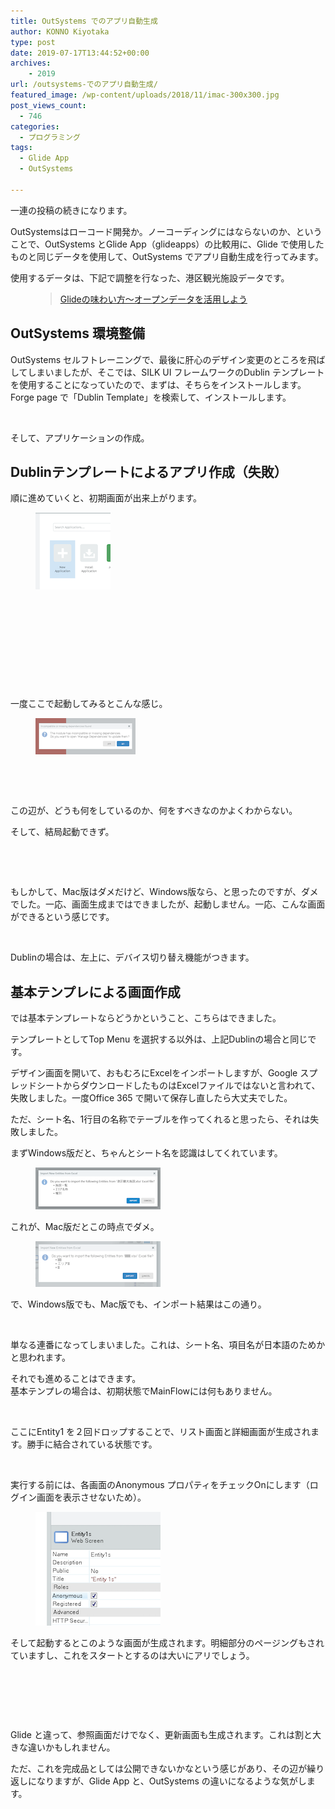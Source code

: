 ```yaml
---
title: OutSystems でのアプリ自動生成
author: KONNO Kiyotaka
type: post
date: 2019-07-17T13:44:52+00:00
archives:
    - 2019
url: /outsystems-でのアプリ自動生成/
featured_image: /wp-content/uploads/2018/11/imac-300x300.jpg
post_views_count:
  - 746
categories:
  - プログラミング
tags:
  - Glide App
  - OutSystems

---
```

一連の投稿の続きになります。

OutSystemsはローコード開発か。ノーコーディングにはならないのか、ということで、OutSystems とGlide App（glideapps）の比較用に、Glide で使用したものと同じデータを使用して、OutSystems でアプリ自動生成を行ってみます。

使用するデータは、下記で調整を行なった、港区観光施設データです。<figure class="wp-block-embed-wordpress wp-block-embed is-type-wp-embed is-provider-programmers-office">

<div class="wp-block-embed__wrapper">
  <blockquote class="wp-embedded-content" data-secret="3DKG1Mtnys">
    <a href="https://www.programmers-office.ml/glide%e3%81%ae%e5%91%b3%e3%82%8f%e3%81%84%e6%96%b9%e3%80%9c%e3%82%aa%e3%83%bc%e3%83%97%e3%83%b3%e3%83%87%e3%83%bc%e3%82%bf%e3%82%92%e6%b4%bb%e7%94%a8%e3%81%97%e3%82%88%e3%81%86/">Glideの味わい方〜オープンデータを活用しよう</a>
  </blockquote>
</div></figure> 

## OutSystems 環境整備

OutSystems セルフトレーニングで、最後に肝心のデザイン変更のところを飛ばしてしまいましたが、そこでは、SILK UI フレームワークのDublin テンプレートを使用することになっていたので、まずは、そちらをインストールします。  
Forge page で「Dublin Template」を検索して、インストールします。<figure class="wp-block-image">

<img src="/uploads/2019/07/スクリーンショット-2019-07-15-17.28.40.png?ssl=1" alt="" class="wp-image-3111" srcset="/uploads/2019/07/スクリーンショット-2019-07-15-17.28.40.png?w=800&ssl=1 800w, /uploads/2019/07/スクリーンショット-2019-07-15-17.28.40.png?resize=300%2C206&ssl=1 300w, /uploads/2019/07/スクリーンショット-2019-07-15-17.28.40.png?resize=768%2C528&ssl=1 768w" sizes="(max-width: 800px) 100vw, 800px" data-recalc-dims="1" /> </figure> 

そして、アプリケーションの作成。

## Dublinテンプレートによるアプリ作成（失敗）

順に進めていくと、初期画面が出来上がります。<figure class="wp-block-image">

<img src="/uploads/2019/07/スクリーンショット-2019-07-15-19.29.25-1.png?ssl=1" alt="" class="wp-image-3113" data-recalc-dims="1" /> </figure> <figure class="wp-block-image"><img src="/uploads/2019/07/スクリーンショット-2019-07-15-19.29.51.png?ssl=1" alt="" class="wp-image-3114" srcset="/uploads/2019/07/スクリーンショット-2019-07-15-19.29.51.png?w=640&ssl=1 640w, /uploads/2019/07/スクリーンショット-2019-07-15-19.29.51.png?resize=300%2C244&ssl=1 300w" sizes="(max-width: 640px) 100vw, 640px" data-recalc-dims="1" /></figure> <figure class="wp-block-image"><img src="/uploads/2019/07/スクリーンショット-2019-07-15-19.30.05.png?ssl=1" alt="" class="wp-image-3115" srcset="/uploads/2019/07/スクリーンショット-2019-07-15-19.30.05.png?w=640&ssl=1 640w, /uploads/2019/07/スクリーンショット-2019-07-15-19.30.05.png?resize=300%2C245&ssl=1 300w" sizes="(max-width: 640px) 100vw, 640px" data-recalc-dims="1" /></figure> <figure class="wp-block-image"><img src="/uploads/2019/07/スクリーンショット-2019-07-15-19.30.47.png?ssl=1" alt="" class="wp-image-3116" srcset="/uploads/2019/07/スクリーンショット-2019-07-15-19.30.47.png?w=640&ssl=1 640w, /uploads/2019/07/スクリーンショット-2019-07-15-19.30.47.png?resize=300%2C244&ssl=1 300w" sizes="(max-width: 640px) 100vw, 640px" data-recalc-dims="1" /></figure> <figure class="wp-block-image"><img src="/uploads/2019/07/スクリーンショット-2019-07-15-19.32.01.png?ssl=1" alt="" class="wp-image-3117" srcset="/uploads/2019/07/スクリーンショット-2019-07-15-19.32.01.png?w=800&ssl=1 800w, /uploads/2019/07/スクリーンショット-2019-07-15-19.32.01.png?resize=300%2C138&ssl=1 300w, /uploads/2019/07/スクリーンショット-2019-07-15-19.32.01.png?resize=768%2C354&ssl=1 768w" sizes="(max-width: 800px) 100vw, 800px" data-recalc-dims="1" /></figure> <figure class="wp-block-image"><img src="/uploads/2019/07/スクリーンショット-2019-07-15-19.34.03.png?ssl=1" alt="" class="wp-image-3118" srcset="/uploads/2019/07/スクリーンショット-2019-07-15-19.34.03.png?w=800&ssl=1 800w, /uploads/2019/07/スクリーンショット-2019-07-15-19.34.03.png?resize=300%2C245&ssl=1 300w, /uploads/2019/07/スクリーンショット-2019-07-15-19.34.03.png?resize=768%2C627&ssl=1 768w" sizes="(max-width: 800px) 100vw, 800px" data-recalc-dims="1" /></figure> 

一度ここで起動してみるとこんな感じ。<figure class="wp-block-image">

<img src="/uploads/2019/07/スクリーンショット-2019-07-15-19.35.20.png?ssl=1" alt="" class="wp-image-3119" data-recalc-dims="1" /> </figure> <figure class="wp-block-image"><img src="/uploads/2019/07/スクリーンショット-2019-07-15-19.36.02.png?ssl=1" alt="" class="wp-image-3120" srcset="/uploads/2019/07/スクリーンショット-2019-07-15-19.36.02.png?w=640&ssl=1 640w, /uploads/2019/07/スクリーンショット-2019-07-15-19.36.02.png?resize=300%2C209&ssl=1 300w" sizes="(max-width: 640px) 100vw, 640px" data-recalc-dims="1" /></figure> <figure class="wp-block-image"><img src="/uploads/2019/07/スクリーンショット-2019-07-15-19.36.29.png?ssl=1" alt="" class="wp-image-3121" srcset="/uploads/2019/07/スクリーンショット-2019-07-15-19.36.29.png?w=640&ssl=1 640w, /uploads/2019/07/スクリーンショット-2019-07-15-19.36.29.png?resize=300%2C210&ssl=1 300w" sizes="(max-width: 640px) 100vw, 640px" data-recalc-dims="1" /></figure> 

この辺が、どうも何をしているのか、何をすべきなのかよくわからない。

そして、結局起動できず。<figure class="wp-block-image">

<img src="/uploads/2019/07/スクリーンショット-2019-07-15-19.58.42.png?ssl=1" alt="" class="wp-image-3123" srcset="/uploads/2019/07/スクリーンショット-2019-07-15-19.58.42.png?w=800&ssl=1 800w, /uploads/2019/07/スクリーンショット-2019-07-15-19.58.42.png?resize=300%2C245&ssl=1 300w, /uploads/2019/07/スクリーンショット-2019-07-15-19.58.42.png?resize=768%2C627&ssl=1 768w" sizes="(max-width: 800px) 100vw, 800px" data-recalc-dims="1" /> </figure> <figure class="wp-block-image"><img src="/uploads/2019/07/スクリーンショット-2019-07-15-19.58.36.png?ssl=1" alt="" class="wp-image-3122" srcset="/uploads/2019/07/スクリーンショット-2019-07-15-19.58.36.png?w=800&ssl=1 800w, /uploads/2019/07/スクリーンショット-2019-07-15-19.58.36.png?resize=300%2C245&ssl=1 300w, /uploads/2019/07/スクリーンショット-2019-07-15-19.58.36.png?resize=768%2C627&ssl=1 768w" sizes="(max-width: 800px) 100vw, 800px" data-recalc-dims="1" /></figure> 

もしかして、Mac版はダメだけど、Windows版なら、と思ったのですが、ダメでした。一応、画面生成まではできましたが、起動しません。一応、こんな画面ができるという感じです。<figure class="wp-block-image">

<img src="/uploads/2019/07/list.png?fit=1024%2C566&ssl=1" alt="" class="wp-image-3124" srcset="/uploads/2019/07/list.png?w=1184&ssl=1 1184w, /uploads/2019/07/list.png?resize=300%2C166&ssl=1 300w, /uploads/2019/07/list.png?resize=768%2C425&ssl=1 768w, /uploads/2019/07/list.png?resize=1024%2C566&ssl=1 1024w" sizes="(max-width: 1000px) 100vw, 1000px" /> </figure> 

Dublinの場合は、左上に、デバイス切り替え機能がつきます。

## 基本テンプレによる画面作成

では基本テンプレートならどうかということ、こちらはできました。

テンプレートとしてTop Menu を選択する以外は、上記Dublinの場合と同じです。

デザイン画面を開いて、おもむろにExcelをインポートしますが、Google スプレッドシートからダウンロードしたものはExcelファイルではないと言われて、失敗しました。一度Office 365 で開いて保存し直したら大丈夫でした。

ただ、シート名、1行目の名称でテーブルを作ってくれると思ったら、それは失敗しました。

まずWindows版だと、ちゃんとシート名を認識はしてくれています。<figure class="wp-block-image">

<img src="/uploads/2019/07/importexcel.png?ssl=1" alt="" class="wp-image-3125" data-recalc-dims="1" /> </figure> 

これが、Mac版だとこの時点でダメ。<figure class="wp-block-image">

<img src="/uploads/2019/07/スクリーンショット-2019-07-17-21.22.49.png?ssl=1" alt="" class="wp-image-3126" data-recalc-dims="1" /> </figure> 

で、Windows版でも、Mac版でも、インポート結果はこの通り。<figure class="wp-block-image">

<img src="/uploads/2019/07/entities.png?ssl=1" alt="" class="wp-image-3127" srcset="/uploads/2019/07/entities.png?w=120&ssl=1 120w, /uploads/2019/07/entities.png?resize=113%2C300&ssl=1 113w" sizes="(max-width: 120px) 100vw, 120px" data-recalc-dims="1" /> </figure> 

単なる連番になってしまいました。これは、シート名、項目名が日本語のためかと思われます。

それでも進めることはできます。  
基本テンプレの場合は、初期状態でMainFlowには何もありません。<figure class="wp-block-image">

<img src="/uploads/2019/07/スクリーンショット-2019-07-17-21.23.09.png?ssl=1" alt="" class="wp-image-3128" srcset="/uploads/2019/07/スクリーンショット-2019-07-17-21.23.09.png?w=800&ssl=1 800w, /uploads/2019/07/スクリーンショット-2019-07-17-21.23.09.png?resize=300%2C245&ssl=1 300w, /uploads/2019/07/スクリーンショット-2019-07-17-21.23.09.png?resize=768%2C627&ssl=1 768w" sizes="(max-width: 800px) 100vw, 800px" data-recalc-dims="1" /> </figure> 

ここにEntity1 を２回ドロップすることで、リスト画面と詳細画面が生成されます。勝手に結合されている状態です。<figure class="wp-block-image">

<img src="/uploads/2019/07/スクリーンショット-2019-07-17-21.24.53.png?ssl=1" alt="" class="wp-image-3130" srcset="/uploads/2019/07/スクリーンショット-2019-07-17-21.24.53.png?w=800&ssl=1 800w, /uploads/2019/07/スクリーンショット-2019-07-17-21.24.53.png?resize=300%2C245&ssl=1 300w, /uploads/2019/07/スクリーンショット-2019-07-17-21.24.53.png?resize=768%2C627&ssl=1 768w" sizes="(max-width: 800px) 100vw, 800px" data-recalc-dims="1" /> </figure> 

実行する前には、各画面のAnonymous プロパティをチェックOnにします（ログイン画面を表示させないため）。<figure class="wp-block-image">

<img src="/uploads/2019/07/スクリーンショット-2019-07-17-21.25.25.png?ssl=1" alt="" class="wp-image-3131" data-recalc-dims="1" /> </figure> 

そして起動するとこのような画面が生成されます。明細部分のページングもされていますし、これをスタートとするのは大いにアリでしょう。<figure class="wp-block-image">

<img src="/uploads/2019/07/スクリーンショット-2019-07-17-21.26.56.png?ssl=1" alt="" class="wp-image-3132" srcset="/uploads/2019/07/スクリーンショット-2019-07-17-21.26.56.png?w=800&ssl=1 800w, /uploads/2019/07/スクリーンショット-2019-07-17-21.26.56.png?resize=300%2C207&ssl=1 300w, /uploads/2019/07/スクリーンショット-2019-07-17-21.26.56.png?resize=768%2C529&ssl=1 768w" sizes="(max-width: 800px) 100vw, 800px" data-recalc-dims="1" /> </figure> <figure class="wp-block-image"><img src="/uploads/2019/07/スクリーンショット-2019-07-17-21.27.09.png?ssl=1" alt="" class="wp-image-3133" srcset="/uploads/2019/07/スクリーンショット-2019-07-17-21.27.09.png?w=800&ssl=1 800w, /uploads/2019/07/スクリーンショット-2019-07-17-21.27.09.png?resize=300%2C60&ssl=1 300w, /uploads/2019/07/スクリーンショット-2019-07-17-21.27.09.png?resize=768%2C154&ssl=1 768w" sizes="(max-width: 800px) 100vw, 800px" data-recalc-dims="1" /></figure> <figure class="wp-block-image"><img src="/uploads/2019/07/スクリーンショット-2019-07-17-21.27.24.png?ssl=1" alt="" class="wp-image-3134" srcset="/uploads/2019/07/スクリーンショット-2019-07-17-21.27.24.png?w=640&ssl=1 640w, /uploads/2019/07/スクリーンショット-2019-07-17-21.27.24.png?resize=195%2C300&ssl=1 195w" sizes="(max-width: 640px) 100vw, 640px" data-recalc-dims="1" /></figure> 

Glide と違って、参照画面だけでなく、更新画面も生成されます。これは割と大きな違いかもしれません。

ただ、これを完成品としては公開できないかなという感じがあり、その辺が繰り返しになりますが、Glide App と、OutSystems の違いになるような気がします。